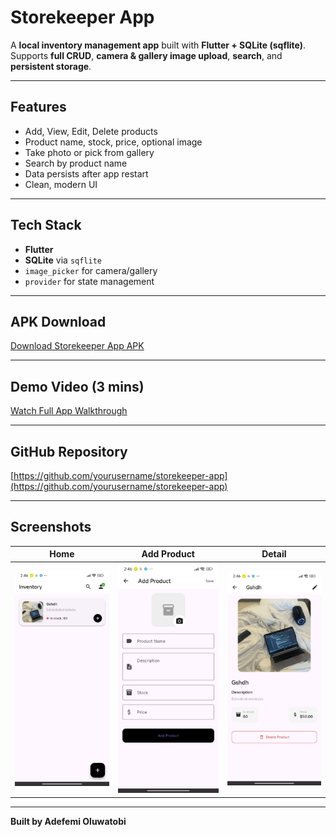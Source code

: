 # Storekeeper App

A **local inventory management app** built with **Flutter + SQLite (sqflite)**.  
Supports **full CRUD**, **camera & gallery image upload**, **search**, and **persistent storage**.

---

## Features

- Add, View, Edit, Delete products
- Product name, stock, price, optional image
- Take photo or pick from gallery
- Search by product name
- Data persists after app restart
- Clean, modern UI

---

## Tech Stack

- **Flutter**
- **SQLite** via `sqflite`
- `image_picker` for camera/gallery
- `provider` for state management

---

## APK Download

[Download Storekeeper App APK](https://drive.google.com/file/d/YOUR_APK_LINK/view?usp=sharing)

---

## Demo Video (3 mins)

[Watch Full App Walkthrough](https://drive.google.com/file/d/YOUR_VIDEO_LINK/view?usp=sharing)

---

## GitHub Repository

[https://github.com/yourusername/storekeeper-app](https://github.com/yourusername/storekeeper-app)

---

## Screenshots

| Home | Add Product | Detail |
|------|-------------|--------|
| ![home](screenshots/home.png) | ![add](screenshots/add.png) | ![detail](screenshots/detail.png) |

---

**Built by Adefemi Oluwatobi**